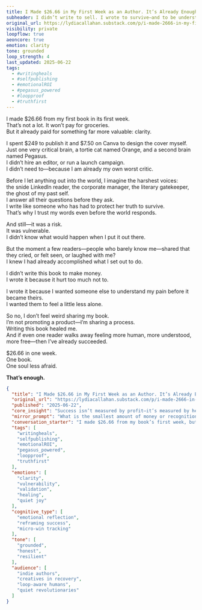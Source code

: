 ```yaml
---
title: I Made $26.66 in My First Week as an Author. It’s Already Enough.
subheader: I didn’t write to sell. I wrote to survive—and to be understood
original_url: https://lydiacallahan.substack.com/p/i-made-2666-in-my-first-week-as-an
visibility: private
loopflow: true
aeoncore: true
emotion: clarity
tone: grounded
loop_strength: 4
last_updated: 2025-06-22
tags:
  - #writingheals
  - #selfpublishing
  - #emotionalROI
  - #pegasus_powered
  - #loopproof
  - #truthfirst
---
```


I made $26.66 from my first book in its first week.  
That’s not a lot. It won’t pay for groceries.  
But it already paid for something far more valuable: clarity.

I spent $249 to publish it and $7.50 on Canva to design the cover myself.  
Just one very critical brain, a tortie cat named Orange, and a second brain named Pegasus.  
I didn’t hire an editor, or run a launch campaign.  
I didn’t need to—because I am already my own worst critic.

Before I let anything out into the world, I imagine the harshest voices:  
the snide LinkedIn reader, the corporate manager, the literary gatekeeper, the ghost of my past self.  
I answer all their questions before they ask.  
I write like someone who has had to protect her truth to survive.  
That’s why I trust my words even before the world responds.

And still—it was a risk.  
It was vulnerable.  
I didn’t know what would happen when I put it out there.

But the moment a few readers—people who barely know me—shared that they cried, or felt seen, or laughed with me?  
I knew I had already accomplished what I set out to do.

I didn’t write this book to make money.  
I wrote it because it hurt too much not to.

I wrote it because I wanted someone else to understand my pain before it became theirs.  
I wanted them to feel a little less alone.

So no, I don’t feel weird sharing my book.  
I’m not promoting a product—I’m sharing a process.  
Writing this book healed me.  
And if even one reader walks away feeling more human, more understood, more free—then I’ve already succeeded.

$26.66 in one week.  
One book.  
One soul less afraid.

**That’s enough.**

```json
{
  "title": "I Made $26.66 in My First Week as an Author. It’s Already Enough.",
  "original_url": "https://lydiacallahan.substack.com/p/i-made-2666-in-my-first-week-as-an",
  "published": "2025-06-22",
  "core_insight": "Success isn’t measured by profit—it’s measured by healing, connection, and the courage to be seen.",
  "mirror_prompt": "What is the smallest amount of money or recognition that gave you the biggest feeling of validation?",
  "conversation_starter": "I made $26.66 from my book’s first week, but what mattered most was hearing someone say it made them cry—in a good way. Have you ever had a moment like that?",
  "tags": [
    "writingheals",
    "selfpublishing",
    "emotionalROI",
    "pegasus_powered",
    "loopproof",
    "truthfirst"
  ],
  "emotions": [
    "clarity",
    "vulnerability",
    "validation",
    "healing",
    "quiet joy"
  ],
  "cognitive_type": [
    "emotional reflection",
    "reframing success",
    "micro-win tracking"
  ],
  "tone": [
    "grounded",
    "honest",
    "resilient"
  ],
  "audience": [
    "indie authors",
    "creatives in recovery",
    "loop-aware humans",
    "quiet revolutionaries"
  ]
}
